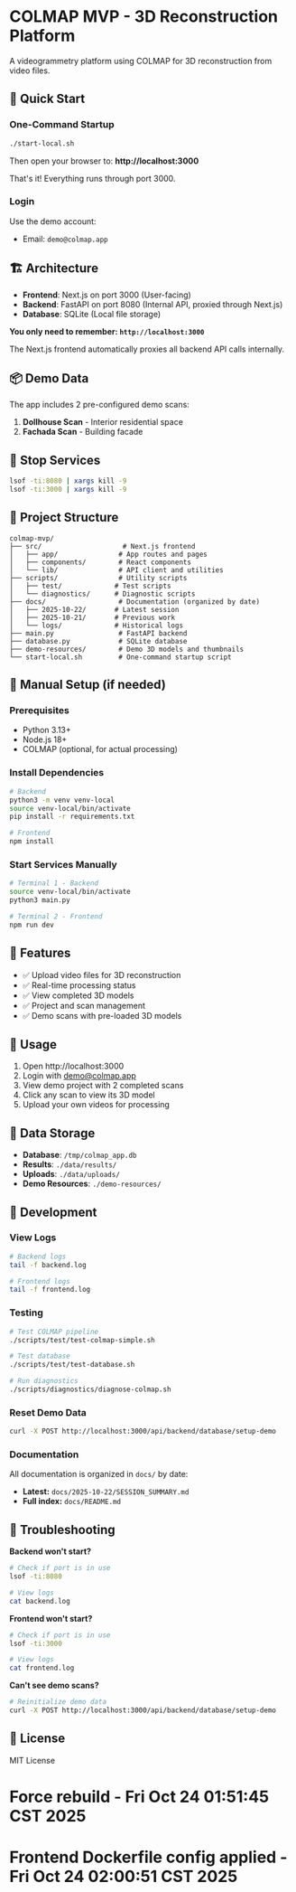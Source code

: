 # COLMAP MVP - 3D Reconstruction Platform

A videogrammetry platform using COLMAP for 3D reconstruction from video files.

## 🚀 Quick Start

### One-Command Startup

```bash
./start-local.sh
```

Then open your browser to: **http://localhost:3000**

That's it! Everything runs through port 3000.

### Login

Use the demo account:
- Email: `demo@colmap.app`

## 🏗️ Architecture

- **Frontend**: Next.js on port 3000 (User-facing)
- **Backend**: FastAPI on port 8080 (Internal API, proxied through Next.js)
- **Database**: SQLite (Local file storage)

**You only need to remember: `http://localhost:3000`**

The Next.js frontend automatically proxies all backend API calls internally.

## 📦 Demo Data

The app includes 2 pre-configured demo scans:
1. **Dollhouse Scan** - Interior residential space
2. **Fachada Scan** - Building facade

## 🛑 Stop Services

```bash
lsof -ti:8080 | xargs kill -9
lsof -ti:3000 | xargs kill -9
```

## 📁 Project Structure

```
colmap-mvp/
├── src/                    # Next.js frontend
│   ├── app/               # App routes and pages
│   ├── components/        # React components
│   └── lib/               # API client and utilities
├── scripts/               # Utility scripts
│   ├── test/             # Test scripts
│   └── diagnostics/      # Diagnostic scripts
├── docs/                  # Documentation (organized by date)
│   ├── 2025-10-22/       # Latest session
│   ├── 2025-10-21/       # Previous work
│   └── logs/             # Historical logs
├── main.py                # FastAPI backend
├── database.py            # SQLite database
├── demo-resources/        # Demo 3D models and thumbnails
└── start-local.sh         # One-command startup script
```

## 🔧 Manual Setup (if needed)

### Prerequisites
- Python 3.13+
- Node.js 18+
- COLMAP (optional, for actual processing)

### Install Dependencies

```bash
# Backend
python3 -m venv venv-local
source venv-local/bin/activate
pip install -r requirements.txt

# Frontend
npm install
```

### Start Services Manually

```bash
# Terminal 1 - Backend
source venv-local/bin/activate
python3 main.py

# Terminal 2 - Frontend
npm run dev
```

## 📝 Features

- ✅ Upload video files for 3D reconstruction
- ✅ Real-time processing status
- ✅ View completed 3D models
- ✅ Project and scan management
- ✅ Demo scans with pre-loaded 3D models

## 🎯 Usage

1. Open http://localhost:3000
2. Login with demo@colmap.app
3. View demo project with 2 completed scans
4. Click any scan to view its 3D model
5. Upload your own videos for processing

## 💾 Data Storage

- **Database**: `/tmp/colmap_app.db`
- **Results**: `./data/results/`
- **Uploads**: `./data/uploads/`
- **Demo Resources**: `./demo-resources/`

## 🧪 Development

### View Logs
```bash
# Backend logs
tail -f backend.log

# Frontend logs
tail -f frontend.log
```

### Testing
```bash
# Test COLMAP pipeline
./scripts/test/test-colmap-simple.sh

# Test database
./scripts/test/test-database.sh

# Run diagnostics
./scripts/diagnostics/diagnose-colmap.sh
```

### Reset Demo Data
```bash
curl -X POST http://localhost:3000/api/backend/database/setup-demo
```

### Documentation
All documentation is organized in `docs/` by date:
- **Latest:** `docs/2025-10-22/SESSION_SUMMARY.md`
- **Full index:** `docs/README.md`

## 🐛 Troubleshooting

**Backend won't start?**
```bash
# Check if port is in use
lsof -ti:8080

# View logs
cat backend.log
```

**Frontend won't start?**
```bash
# Check if port is in use
lsof -ti:3000

# View logs
cat frontend.log
```

**Can't see demo scans?**
```bash
# Reinitialize demo data
curl -X POST http://localhost:3000/api/backend/database/setup-demo
```

## 📄 License

MIT License
# Force rebuild - Fri Oct 24 01:51:45 CST 2025
# Frontend Dockerfile config applied - Fri Oct 24 02:00:51 CST 2025
